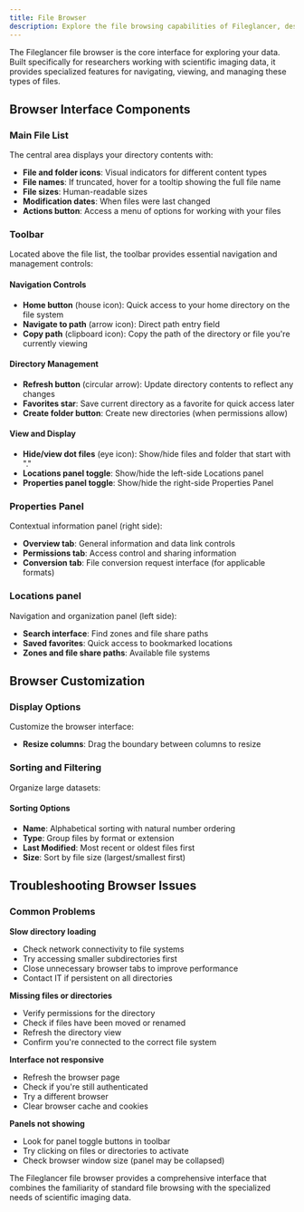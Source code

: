 ```yaml
---
title: File Browser
description: Explore the file browsing capabilities of Fileglancer, designed specifically for scientific imaging data.
---
```


The Fileglancer file browser is the core interface for exploring your data. Built specifically for researchers working with scientific imaging data, it provides specialized features for navigating, viewing, and managing these types of files.

## Browser Interface Components

### Main File List

The central area displays your directory contents with:

- **File and folder icons**: Visual indicators for different content types
- **File names**: If truncated, hover for a tooltip showing the full file name
- **File sizes**: Human-readable sizes
- **Modification dates**: When files were last changed
- **Actions button**: Access a menu of options for working with your files

### Toolbar

Located above the file list, the toolbar provides essential navigation and management controls:

#### Navigation Controls
- **Home button** (house icon): Quick access to your home directory on the file system
- **Navigate to path** (arrow icon): Direct path entry field
- **Copy path** (clipboard icon): Copy the path of the directory or file you're currently viewing

#### Directory Management
- **Refresh button** (circular arrow): Update directory contents to reflect any changes
- **Favorites star**: Save current directory as a favorite for quick access later
- **Create folder button**: Create new directories (when permissions allow)

#### View and Display
- **Hide/view dot files** (eye icon): Show/hide files and folder that start with "."
- **Locations panel toggle**: Show/hide the left-side Locations panel
- **Properties panel toggle**: Show/hide the right-side Properties Panel

### Properties Panel

Contextual information panel (right side):

- **Overview tab**: General information and data link controls
- **Permissions tab**: Access control and sharing information
- **Conversion tab**: File conversion request interface (for applicable formats)

### Locations panel

Navigation and organization panel (left side):

- **Search interface**: Find zones and file share paths
- **Saved favorites**: Quick access to bookmarked locations
- **Zones and file share paths**: Available file systems

## Browser Customization

### Display Options

Customize the browser interface:

- **Resize columns**: Drag the boundary between columns to resize

### Sorting and Filtering

Organize large datasets:

#### Sorting Options
- **Name**: Alphabetical sorting with natural number ordering
- **Type**: Group files by format or extension
- **Last Modified**: Most recent or oldest files first
- **Size**: Sort by file size (largest/smallest first)

## Troubleshooting Browser Issues

### Common Problems

**Slow directory loading**
- Check network connectivity to file systems
- Try accessing smaller subdirectories first
- Close unnecessary browser tabs to improve performance
- Contact IT if persistent on all directories

**Missing files or directories**
- Verify permissions for the directory
- Check if files have been moved or renamed
- Refresh the directory view
- Confirm you're connected to the correct file system

**Interface not responsive**
- Refresh the browser page
- Check if you're still authenticated
- Try a different browser
- Clear browser cache and cookies

**Panels not showing**
- Look for panel toggle buttons in toolbar
- Try clicking on files or directories to activate
- Check browser window size (panel may be collapsed)

The Fileglancer file browser provides a comprehensive interface that combines the familiarity of standard file browsing with the specialized needs of scientific imaging data.